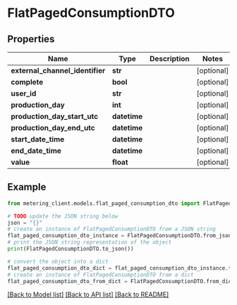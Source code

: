 # FlatPagedConsumptionDTO


## Properties

Name | Type | Description | Notes
------------ | ------------- | ------------- | -------------
**external_channel_identifier** | **str** |  | [optional] 
**complete** | **bool** |  | [optional] 
**user_id** | **str** |  | [optional] 
**production_day** | **int** |  | [optional] 
**production_day_start_utc** | **datetime** |  | [optional] 
**production_day_end_utc** | **datetime** |  | [optional] 
**start_date_time** | **datetime** |  | [optional] 
**end_date_time** | **datetime** |  | [optional] 
**value** | **float** |  | [optional] 

## Example

```python
from metering_client.models.flat_paged_consumption_dto import FlatPagedConsumptionDTO

# TODO update the JSON string below
json = "{}"
# create an instance of FlatPagedConsumptionDTO from a JSON string
flat_paged_consumption_dto_instance = FlatPagedConsumptionDTO.from_json(json)
# print the JSON string representation of the object
print(FlatPagedConsumptionDTO.to_json())

# convert the object into a dict
flat_paged_consumption_dto_dict = flat_paged_consumption_dto_instance.to_dict()
# create an instance of FlatPagedConsumptionDTO from a dict
flat_paged_consumption_dto_from_dict = FlatPagedConsumptionDTO.from_dict(flat_paged_consumption_dto_dict)
```
[[Back to Model list]](../README.md#documentation-for-models) [[Back to API list]](../README.md#documentation-for-api-endpoints) [[Back to README]](../README.md)


